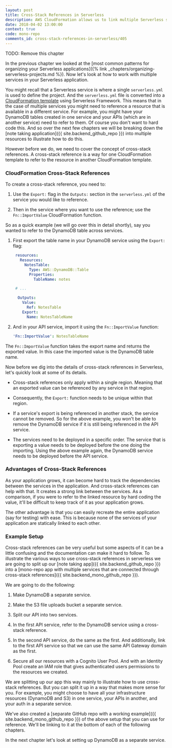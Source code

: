 ```yaml
---
layout: post
title: Cross-Stack References in Serverless
description: AWS CloudFormation allows us to link multiple Serverless services using cross-stack references. A cross-stack reference consists of an "Export" and "Fn::ImportValue". Cross-stack references are useful for tracking the dependencies between Serverless services.
date: 2018-04-02 13:00:00
context: true
code: mono-repo
comments_id: cross-stack-references-in-serverless/405
---
```


TODO: Remove this chapter

In the previous chapter we looked at the [most common patterns for organizing your Serverless applications]({% link _chapters/organizing-serverless-projects.md %}). Now let's look at how to work with multiple services in your Serverless application.

You might recall that a Serverless service is where a single `serverless.yml` is used to define the project. And the `serverless.yml` file is converted into a [CloudFormation template](https://aws.amazon.com/cloudformation/aws-cloudformation-templates/) using Serverless Framework. This means that in the case of multiple services you might need to reference a resource that is available in a different service. For example, you might have your DynamoDB tables created in one service and your APIs (which are in another service) need to refer to them. Of course you don't want to hard code this. And so over the next few chapters we will be breaking down the [note taking application]({{ site.backend_github_repo }}) into multiple resources to illustrate how to do this.

However before we do, we need to cover the concept of cross-stack references. A cross-stack reference is a way for one CloudFormation template to refer to the resource in another CloudFormation template.

### CloudFormation Cross-Stack References

To create a cross-stack reference, you need to:

1. Use the `Export:` flag in the `Outputs:` section in the `serverless.yml` of the service you would like to reference.

2. Then in the service where you want to use the reference; use the `Fn::ImportValue` CloudFormation function.

So as a quick example (we will go over this in detail shortly), say you wanted to refer to the DynamoDB table across services.

1. First export the table name in your DynamoDB service using the `Export:` flag:

   ```yml
    resources:
      Resources:
        NotesTable:
          Type: AWS::DynamoDB::Table
          Properties:
            TableName: notes

    # ...

     Outputs:
       Value:
         Ref: NotesTable
       Export:
         Name: NotesTableName
   ```

2. And in your API service, import it using the `Fn::ImportValue` function:

   ```yml
   'Fn::ImportValue': NotesTableName
   ```

The `Fn::ImportValue` function takes the export name and returns the exported value. In this case the imported value is the DynamoDB table name.

Now before we dig into the details of cross-stack references in Serverless, let's quickly look at some of its details.

- Cross-stack references only apply within a single region. Meaning that an exported value can be referenced by any service in that region.

- Consequently, the `Export:` function needs to be unique within that region.

- If a service's export is being referenced in another stack, the service cannot be removed. So for the above example, you won't be able to remove the DynamoDB service if it is still being referenced in the API service.

- The services need to be deployed in a specific order. The service that is exporting a value needs to be deployed before the one doing the importing. Using the above example again, the DynamoDB service needs to be deployed before the API service.

### Advantages of Cross-Stack References

As your application grows, it can become hard to track the dependencies between the services in the application. And cross-stack references can help with that. It creates a strong link between the services. As a comparison, if you were to refer to the linked resource by hard coding the value, it'll be difficult to keep track of it as your application grows.

The other advantage is that you can easily recreate the entire application (say for testing) with ease. This is because none of the services of your application are statically linked to each other.

### Example Setup

Cross-stack references can be very useful but some aspects of it can be a little confusing and the documentation can make it hard to follow. To illustrate the various ways to use cross-stack references in serverless we are going to split up our [note taking app]({{ site.backend_github_repo }}) into a [mono-repo app with multiple services that are connected through cross-stack references]({{ site.backend_mono_github_repo }}).

We are going to do the following:

1. Make DynamoDB a separate service.

2. Make the S3 file uploads bucket a separate service.

3. Split our API into two services.

4. In the first API service, refer to the DynamoDB service using a cross-stack reference.

5. In the second API service, do the same as the first. And additionally, link to the first API service so that we can use the same API Gateway domain as the first.

6. Secure all our resources with a Cognito User Pool. And with an Identity Pool create an IAM role that gives authenticated users permissions to the resources we created.

We are splitting up our app this way mainly to illustrate how to use cross-stack references. But you can split it up in a way that makes more sense for you. For example, you might choose to have all your infrastructure resources (DynamoDB and S3) in one service, your APIs in another, and your auth in a separate service.

We've also created a [separate GitHub repo with a working example]({{ site.backend_mono_github_repo }}) of the above setup that you can use for reference. We'll be linking to it at the bottom of each of the following chapters.

In the next chapter let's look at setting up DynamoDB as a separate service.
